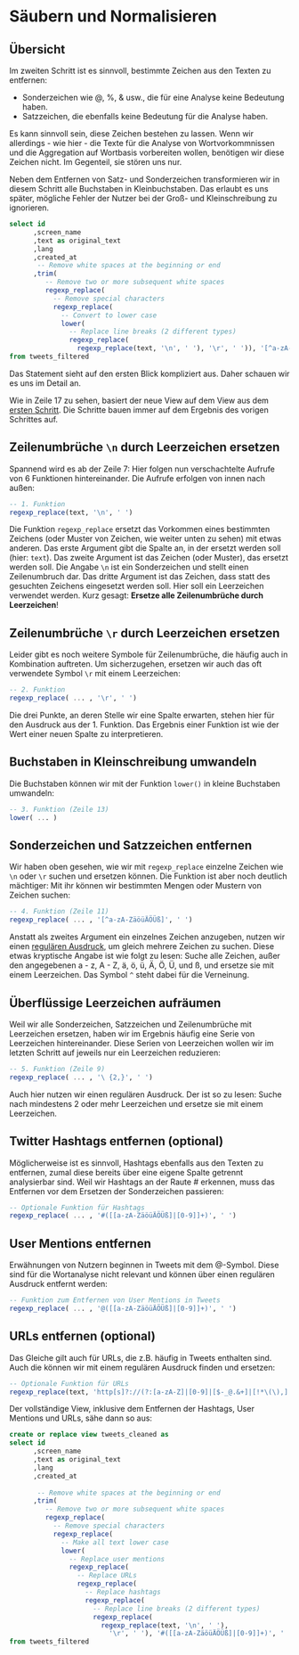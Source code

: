 # Säubern und Normalisieren

## Übersicht <a href="#uebersicht" id="uebersicht"></a>

Im zweiten Schritt ist es sinnvoll, bestimmte Zeichen aus den Texten zu entfernen:

* Sonderzeichen wie @, %, & usw., die für eine Analyse keine Bedeutung haben.
* Satzzeichen, die ebenfalls keine Bedeutung für die Analyse haben.

Es kann sinnvoll sein, diese Zeichen bestehen zu lassen. Wenn wir allerdings - wie hier - die Texte für die Analyse von Wortvorkommnissen und die Aggregation auf Wortbasis vorbereiten wollen, benötigen wir diese Zeichen nicht. Im Gegenteil, sie stören uns nur.

Neben dem Entfernen von Satz- und Sonderzeichen transformieren wir in diesem Schritt alle Buchstaben in Kleinbuchstaben. Das erlaubt es uns später, mögliche Fehler der Nutzer bei der Groß- und Kleinschreibung zu ignorieren.

```sql
select id 
      ,screen_name
      ,text as original_text
      ,lang
      ,created_at
       -- Remove white spaces at the beginning or end
      ,trim(
         -- Remove two or more subsequent white spaces
         regexp_replace(
           -- Remove special characters
           regexp_replace(
             -- Convert to lower case
             lower(
               -- Replace line breaks (2 different types)
               regexp_replace(
                 regexp_replace(text, '\n', ' '), '\r', ' ')), '[^a-zA-ZäöüÄÖÜß]', ' '), '\ {2,}', ' ')) as `text`
from tweets_filtered
```

Das Statement sieht auf den ersten Blick kompliziert aus. Daher schauen wir es uns im Detail an.

Wie in Zeile 17 zu sehen, basiert der neue View auf dem View aus dem [ersten Schritt](prefilter-the-data.md). Die Schritte bauen immer auf dem Ergebnis des vorigen Schrittes auf.

## ​Zeilenumbrüche `\n` durch Leerzeichen ersetzen <a href="#zeilenumbrueche-n-durch-leerzeichen-ersetzen" id="zeilenumbrueche-n-durch-leerzeichen-ersetzen"></a>

Spannend wird es ab der Zeile 7: Hier folgen nun verschachtelte Aufrufe von 6 Funktionen hintereinander. Die Aufrufe erfolgen von innen nach außen:

```sql
-- 1. Funktion
regexp_replace(text, '\n', ' ')
```

Die Funktion `regexp_replace` ersetzt das Vorkommen eines bestimmten Zeichens (oder Muster von Zeichen, wie weiter unten zu sehen) mit etwas anderen. Das erste Argument gibt die Spalte an, in der ersetzt werden soll (hier: `text`). Das zweite Argument ist das Zeichen (oder Muster), das ersetzt werden soll. Die Angabe `\n` ist ein Sonderzeichen und stellt einen Zeilenumbruch dar. Das dritte Argument ist das Zeichen, dass statt des gesuchten Zeichens eingesetzt werden soll. Hier soll ein Leerzeichen verwendet werden. Kurz gesagt: **Ersetze alle Zeilenumbrüche durch Leerzeichen**!

## ​Zeilenumbrüche `\r` durch Leerzeichen ersetzen <a href="#zeilenumbrueche-r-durch-leerzeichen-ersetzen" id="zeilenumbrueche-r-durch-leerzeichen-ersetzen"></a>

Leider gibt es noch weitere Symbole für Zeilenumbrüche, die häufig auch in Kombination auftreten. Um sicherzugehen, ersetzen wir auch das oft verwendete Symbol `\r` mit einem Leerzeichen:

```sql
-- 2. Funktion
regexp_replace( ... , '\r', ' ')
```

Die drei Punkte, an deren Stelle wir eine Spalte erwarten, stehen hier für den Ausdruck aus der 1. Funktion. Das Ergebnis einer Funktion ist wie der Wert einer neuen Spalte zu interpretieren.

## Buchstaben in Kleinschreibung umwandeln <a href="#buchstaben-in-kleinschreibung-umwandeln" id="buchstaben-in-kleinschreibung-umwandeln"></a>

Die Buchstaben können wir mit der Funktion `lower()` in kleine Buchstaben umwandeln:

```sql
-- 3. Funktion (Zeile 13)
lower( ... )
```

## Sonderzeichen und Satzzeichen entfernen <a href="#sonderzeichen-und-satzzeichen-entfernen" id="sonderzeichen-und-satzzeichen-entfernen"></a>

Wir haben oben gesehen, wie wir mit `regexp_replace` einzelne Zeichen wie `\n` oder `\r` suchen und ersetzen können. Die Funktion ist aber noch deutlich mächtiger: Mit ihr können wir bestimmten Mengen oder Mustern von Zeichen suchen:

```sql
-- 4. Funktion (Zeile 11)
regexp_replace( ... , '[^a-zA-ZäöüÄÖÜß]', ' ')
```

Anstatt als zweites Argument ein einzelnes Zeichen anzugeben, nutzen wir einen [regulären Ausdruck](https://de.wikipedia.org/wiki/Regul%C3%A4rer\_Ausdruck), um gleich mehrere Zeichen zu suchen. Diese etwas kryptische Angabe ist wie folgt zu lesen: Suche alle Zeichen, außer den angegebenen a - z, A - Z, ä, ö, ü, Ä, Ö, Ü, und ß, und ersetze sie mit einem Leerzeichen. Das Symbol `^` steht dabei für die Verneinung.

## Überflüssige Leerzeichen aufräumen <a href="#ueberfluessige-leerzeichen-aufraeumen" id="ueberfluessige-leerzeichen-aufraeumen"></a>

Weil wir alle Sonderzeichen, Satzzeichen und Zeilenumbrüche mit Leerzeichen ersetzen, haben wir im Ergebnis häufig eine Serie von Leerzeichen hintereinander. Diese Serien von Leerzeichen wollen wir im letzten Schritt auf jeweils nur ein Leerzeichen reduzieren:

```sql
-- 5. Funktion (Zeile 9)
regexp_replace( ... , '\ {2,}', ' ')
```

Auch hier nutzen wir einen regulären Ausdruck. Der ist so zu lesen: Suche nach mindestens 2 oder mehr Leerzeichen und ersetze sie mit einem Leerzeichen.

## Twitter Hashtags entfernen (optional) <a href="#twitter-hashtags-entfernen-optional" id="twitter-hashtags-entfernen-optional"></a>

Möglicherweise ist es sinnvoll, Hashtags ebenfalls aus den Texten zu entfernen, zumal diese bereits über eine eigene Spalte getrennt analysierbar sind. Weil wir Hashtags an der Raute # erkennen, muss das Entfernen vor dem Ersetzen der Sonderzeichen passieren:

```sql
-- Optionale Funktion für Hashtags
regexp_replace( ... , '#([[a-zA-ZäöüÄÖÜß]|[0-9]]+)', ' ')
```

## User Mentions entfernen <a href="#user-mentions-entfernen" id="user-mentions-entfernen"></a>

Erwähnungen von Nutzern beginnen in Tweets mit dem @-Symbol. Diese sind für die Wortanalyse nicht relevant und können über einen regulären Ausdruck entfernt werden:

```sql
-- Funktion zum Entfernen von User Mentions in Tweets
regexp_replace( ... , '@([[a-zA-ZäöüÄÖÜß]|[0-9]]+)', ' ')
```

## URLs entfernen (optional) <a href="#urls-entfernen-optional" id="urls-entfernen-optional"></a>

Das Gleiche gilt auch für URLs, die z.B. häufig in Tweets enthalten sind. Auch die können wir mit einem regulären Ausdruck finden und ersetzen:

```sql
-- Optionale Funktion für URLs
regexp_replace(text, 'http[s]?://(?:[a-zA-Z]|[0-9]|[$-_@.&+]|[!*\(\),]|(?:%[0-9a-fA-F][0-9a-fA-F]))+', ' ')
```

Der vollständige View, inklusive dem Entfernen der Hashtags, User Mentions und URLs, sähe dann so aus:

```sql
create or replace view tweets_cleaned as
select id
      ,screen_name
      ,text as original_text
      ,lang
      ,created_at
     
       -- Remove white spaces at the beginning or end
      ,trim(
         -- Remove two or more subsequent white spaces
         regexp_replace(
           -- Remove special characters
           regexp_replace(
             -- Make all text lower case
             lower(
               -- Replace user mentions
               regexp_replace(
                 -- Replace URLs
                 regexp_replace(
                   -- Replace hashtags
                   regexp_replace(
                     -- Replace line breaks (2 different types)
                     regexp_replace(
                       regexp_replace(text, '\n', ' '),
                         '\r', ' '), '#([[a-zA-ZäöüÄÖÜß]|[0-9]]+)', ' '), 'http[s]?://(?:[a-zA-Z]|[0-9]|[$-_@.&+]|[!*\(\),]|(?:%[0-9a-fA-F][0-9a-fA-F]))+', ' '), '@(\\w+)', ' ')), '[^a-zA-ZäöüÄÖÜß]', ' '), '\ {2,}', ' ')) as `text`
from tweets_filtered

```
